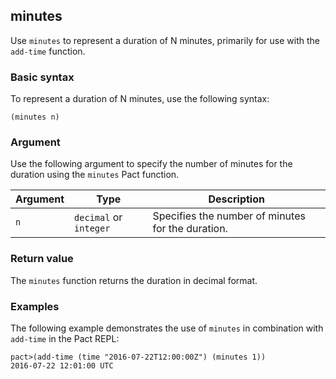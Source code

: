 ## minutes
Use `minutes` to represent a duration of N minutes, primarily for use with the `add-time` function.

### Basic syntax

To represent a duration of N minutes, use the following syntax:

`(minutes n)`

### Argument

Use the following argument to specify the number of minutes for the duration using the `minutes` Pact function.

| Argument | Type | Description |
| --- | --- | --- |
| `n` | `decimal` or `integer` | Specifies the number of minutes for the duration. |

### Return value

The `minutes` function returns the duration in decimal format.

### Examples

The following example demonstrates the use of `minutes` in combination with `add-time` in the Pact REPL:

```pact
pact>(add-time (time "2016-07-22T12:00:00Z") (minutes 1))
2016-07-22 12:01:00 UTC
```
